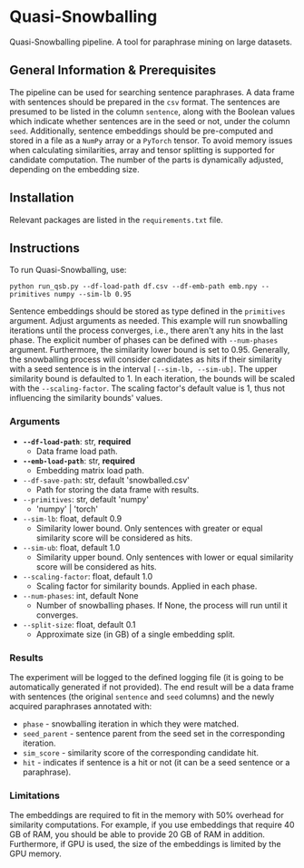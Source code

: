 # Quasi-Snowballing

Quasi-Snowballing pipeline. A tool for paraphrase mining on large datasets.


## General Information & Prerequisites

The pipeline can be used for searching sentence paraphrases.
A data frame with sentences should be prepared in the `csv` format.
The sentences are presumed to be listed in the column `sentence`, along with the
Boolean values which indicate whether sentences are in the seed or not,
under the column `seed`.
Additionally, sentence embeddings should be pre-computed and stored in a file as
a `NumPy` array or a `PyTorch` tensor.
To avoid memory issues when calculating similarities, array and tensor splitting
is supported for candidate computation. The number of the parts is dynamically adjusted, depending on
the embedding size.



## Installation

Relevant packages are listed in the `requirements.txt` file.


## Instructions

To run Quasi-Snowballing, use:
```
python run_qsb.py --df-load-path df.csv --df-emb-path emb.npy --primitives numpy --sim-lb 0.95
```

Sentence embeddings should be stored as type defined in the `primitives` argument.
Adjust arguments as needed. This example will run snowballing iterations until
the process converges, i.e., there aren't any hits in the last phase.
The explicit number of phases can be defined with `--num-phases` argument.
Furthermore, the similarity lower bound is set to 0.95.
Generally, the snowballing process will consider candidates as hits if
their similarity with a seed sentence is in the interval `[--sim-lb, --sim-ub]`.
The upper similarity bound is defaulted to 1.
In each iteration, the bounds will be scaled with the `--scaling-factor`.
The scaling factor's default value is 1, thus not influencing the similarity bounds' values.


### Arguments

- **`--df-load-path`**: str, **required**
    - Data frame load path.
- **`--emb-load-path`**: str, **required**
    - Embedding matrix load path.
- `--df-save-path`: str, default 'snowballed.csv'
    - Path for storing the data frame with results.
- `--primitives`: str, default 'numpy'
    - 'numpy' | 'torch'
- `--sim-lb`: float, default 0.9
    - Similarity lower bound. Only sentences with greater
      or equal similarity score will be considered as hits.
- `--sim-ub`: float, default 1.0
    - Similarity upper bound. Only sentences with lower or equal
     similarity score will be considered as hits.
- `--scaling-factor`: float, default 1.0
    - Scaling factor for similarity bounds. Applied in each phase.
- `--num-phases`: int, default None
    - Number of snowballing phases. If None, the process
      will run until it converges.
- `--split-size`: float, default 0.1
    - Approximate size (in GB) of a single embedding split.


### Results

The experiment will be logged to the defined logging file
(it is going to be automatically generated if not provided).
The end result will be a data frame with sentences (the original `sentence` and `seed` columns) and the newly acquired
paraphrases annotated with:
- `phase` - snowballing iteration in which they were matched.
- `seed_parent` - sentence parent from the seed set in the corresponding iteration.
- `sim_score` - similarity score of the corresponding candidate hit.
- `hit` - indicates if sentence is a hit or not (it can be a seed sentence or a paraphrase).


### Limitations

The embeddings are required to fit in the memory with 50% overhead for similarity computations.
For example, if you use embeddings that require 40 GB of RAM, you should be able to provide 20 GB of RAM in addition.
Furthermore, if GPU is used, the size of the embeddings is limited by the GPU memory.
